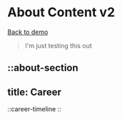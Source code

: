 # About Content v2

[Back to demo](/demo)

> I'm just testing this out

::about-section
---
title: Career
---

  ::career-timeline
::
